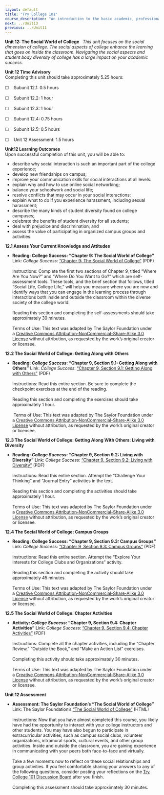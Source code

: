 ```yaml
---
layout: default
title: "Try College 101"
course_description: "An introduction to the basic academic, professional, and personal skills you will need to be successful in college."
next: ../Unit13
previous: ../Unit11
---
```

**Unit 12: The Social World of College** <span id="12"></span> 
*This unit focuses on the social dimension of college. The social
aspects of college enhance the learning that goes on inside the
classroom. Navigating the social aspects and student body diversity of
college has a large impact on your academic success.*

**Unit 12 Time Advisory**  
Completing this unit should take approximately 5.25 hours:  
    
 ☐    Subunit 12.1: 0.5 hours  
    
 ☐    Subunit 12.2: 1 hour  
    
 ☐    Subunit 12.3: 1 hour  
    
 ☐    Subunit 12.4: 0.75 hours  
    
 ☐    Subunit 12.5: 0.5 hours  
    
 ☐    Unit 12 Assessment: 1.5 hours

**Unit12 Learning Outcomes**  
Upon successful completion of this unit, you will be able to:
-   describe why social interaction is such an important part of the
    college experience;
-   develop new friendships on campus;
-   improve your communication skills for social interactions at all
    levels:
-   explain why and how to use online social networking;
-   balance your schoolwork and social life;
-   resolve conflicts that may occur in your social interactions;
-   explain what to do if you experience harassment, including sexual
    harassment;
-   describe the many kinds of student diversity found on college
    campuses;
-   celebrate the benefits of student diversity for all students;
-   deal with prejudice and discrimination; and
-   assess the value of participating in organized campus groups and
    activities.

**12.1 Assess Your Current Knowledge and Attitudes** <span
id="12.1"></span> 
-   **Reading: College Success: “Chapter 9: The Social World of
    College”**
    Link: *College Success*: [“Chapter 9: The Social World of
    College”](https://resources.saylor.org/archived/wp-content/uploads/2012/11/TC101-CH-4.5.pdf) (PDF)  
        
     Instructions: Complete the first two sections of Chapter 9, titled
    “Where Are You Now?” and “Where Do You Want to Go?” which are
    self-assessment tools. These tools, and the brief section that
    follows, titled “Social Life, College Life,” will help you measure
    where you are now and identify ways that you can engage in the
    learning process through interactions both inside and outside the
    classroom within the diverse society of the college world.  
        
     Reading this section and completing the self-assessments should
    take approximately 30 minutes.  
        
     Terms of Use: This text was adapted by The Saylor Foundation under
    a [Creative Commons Attribution-NonCommercial-Share-Alike 3.0
    License](http://creativecommons.org/licenses/by-nc-sa/3.0/) without
    attribution, as requested by the work’s original creator or
    licensee.

**12.2 The Social World of College: Getting Along with Others** <span
id="12.2"></span> 
-   **Reading: *College Success*: “Chapter 9, Section 9.1: Getting Along
    with Others”**
    Link: *College Success*: [“Chapter 9, Section 9.1: Getting Along
    with
    Others”](https://resources.saylor.org/archived/wp-content/uploads/2012/11/TC101-CH-4.5.pdf) (PDF)  
        
     Instructions: Read this entire section. Be sure to complete the
    checkpoint exercises at the end of the reading.  
        
     Reading this section and completing the exercises should take
    approximately 1 hour.   
         
      Terms of Use: This text was adapted by The Saylor Foundation under
    a [Creative Commons Attribution-NonCommercial-Share-Alike 3.0
    License](http://creativecommons.org/licenses/by-nc-sa/3.0/) without
    attribution, as requested by the work’s original creator or
    licensee.

**12.3 The Social World of College: Getting Along With Others: Living
with Diversity** <span id="12.3"></span> 
-   **Reading: *College Success*: “Chapter 9, Section 9.2: Living with
    Diversity”**
    Link: *College Success*: [“Chapter 9, Section 9.2: Living with
    Diversity”](https://resources.saylor.org/archived/wp-content/uploads/2012/11/TC101-CH-4.5.pdf) (PDF)  
        
     Instructions: Read this entire section. Attempt the “Challenge Your
    Thinking” and “Journal Entry” activities in the text.  
        
     Reading this section and completing the activities should take
    approximately 1 hour.   
         
     Terms of Use: This text was adapted by The Saylor Foundation under
    a [Creative Commons Attribution-NonCommercial-Share-Alike 3.0
    License](http://creativecommons.org/licenses/by-nc-sa/3.0/) without
    attribution, as requested by the work’s original creator or
    licensee.

**12.4 The Social World of College: Campus Groups** <span
id="12.4"></span> 
-   **Reading: College Success: “Chapter 9, Section 9.3: Campus
    Groups”**
    Link: *College Success*: [“Chapter 9, Section 9.3: Campus
    Groups”](https://resources.saylor.org/archived/wp-content/uploads/2012/11/TC101-CH-4.5.pdf) (PDF)  
        
     Instructions: Read this entire section. Attempt the “Explore Your
    Interests for College Clubs and Organizations” activity.  
        
     Reading this section and completing the activity should take
    approximately 45 minutes.  
        
     Terms of Use: This text was adapted by The Saylor Foundation under
    a [Creative Commons Attribution-NonCommercial-Share-Alike 3.0
    License](http://creativecommons.org/licenses/by-nc-sa/3.0/) without
    attribution, as requested by the work’s original creator or
    licensee.

**12.5 The Social World of College: Chapter Activities** <span
id="12.5"></span> 
-   **Activity: *College Success*: “Chapter 9, Section 9.4: Chapter
    Activities”**
    Link: *College Success*: [“Chapter 9, Section 9.4: Chapter
    Activities”](https://resources.saylor.org/archived/wp-content/uploads/2012/11/TC101-CH-4.5.pdf) (PDF)  
        
     Instructions: Complete all the chapter activities, including the
    “Chapter Review,” “Outside the Book,” and “Make an Action List”
    exercises.  
        
     Completing this activity should take approximately 30 minutes.   
         
     Terms of Use: This text was adapted by The Saylor Foundation under
    a [Creative Commons Attribution-NonCommercial-Share-Alike 3.0
    License](http://creativecommons.org/licenses/by-nc-sa/3.0/) without
    attribution, as requested by the work’s original creator or
    licensee.

**Unit 12 Assessment** <span id="12.6"></span> 
-   **Assessment: The Saylor Foundation’s “The Social World of
    College”**
    Link: The Saylor Foundation’s [“The Social World of
    College”](http://school.saylor.org/mod/quiz/view.php?id=1884)
    (HTML)  
        
     Instructions: Now that you have almost completed this course, you
    likely have had the opportunity to interact with your college
    instructors and other students. You may have also begun to
    participate in extracurricular activities, such as campus social
    clubs, volunteer organizations, intramural sports, cultural events,
    and other group activities. Inside and outside the classroom, you
    are gaining experience in communicating with your peers both
    face-to-face and virtually.  
        
     Take a few moments now to reflect on these social relationships and
    group activities. If you feel comfortable sharing your answers to
    any of the following questions, consider posting your reflections on
    the [Try College 101 Discussion
    Board](http://forums.saylor.org/topic/the-social-world-of-college/)
    after you finish.  
        
     Completing this assessment should take approximately 30 minutes.



